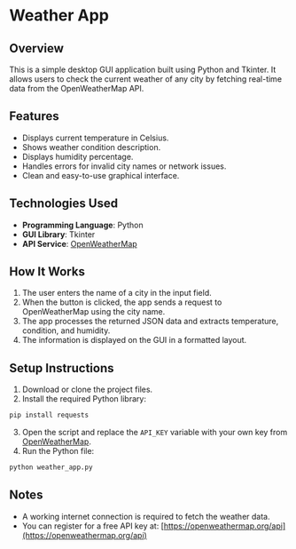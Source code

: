 # Weather App

## Overview

This is a simple desktop GUI application built using Python and Tkinter. It allows users to check the current weather of any city by fetching real-time data from the OpenWeatherMap API.

## Features

- Displays current temperature in Celsius.
- Shows weather condition description.
- Displays humidity percentage.
- Handles errors for invalid city names or network issues.
- Clean and easy-to-use graphical interface.

## Technologies Used

- **Programming Language**: Python
- **GUI Library**: Tkinter
- **API Service**: [OpenWeatherMap](https://openweathermap.org)

## How It Works

1. The user enters the name of a city in the input field.
2. When the button is clicked, the app sends a request to OpenWeatherMap using the city name.
3. The app processes the returned JSON data and extracts temperature, condition, and humidity.
4. The information is displayed on the GUI in a formatted layout.

## Setup Instructions

1. Download or clone the project files.
2. Install the required Python library:

```bash
pip install requests
```

3. Open the script and replace the `API_KEY` variable with your own key from [OpenWeatherMap](https://openweathermap.org/api).
4. Run the Python file:

```bash
python weather_app.py
```

## Notes

- A working internet connection is required to fetch the weather data.
- You can register for a free API key at: [https://openweathermap.org/api](https://openweathermap.org/api)
